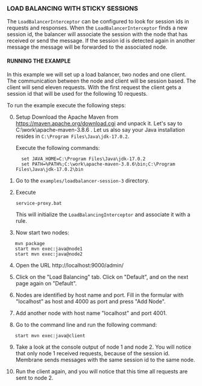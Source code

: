 ### LOAD BALANCING WITH STICKY SESSIONS

The `LoadBalancerInterceptor` can be configured to look for session ids in requests and responses. When the `LoadBalancerInterceptor` finds a new session id, the balancer will associate the session with the node that has received or send the message. If the session id is detected again in another message the message will be forwarded to the associated node.
 
 
#### RUNNING THE EXAMPLE

In this example we will set up a load balancer, two nodes and one client. The communication between the node and client will be session based. The client will send eleven requests. With the first request the client gets a session id that will be used for the following 10 requests. 

To run the example execute the following steps:

0. Setup
   Download the Apache Maven from https://maven.apache.org/download.cgi and unpack it. Let's
   say to C:\work\apache-maven-3.8.6 . Let us also say your Java installation resides in `C:\Program Files\Java\jdk-17.0.2`. 

   Execute the following commands:
   ```
     set JAVA_HOME=C:\Program Files\Java\jdk-17.0.2
     set PATH=%PATH%;C:\work\apache-maven-3.8.6\bin;C:\Program Files\Java\jdk-17.0.2\bin
    ```
2. Go to the `examples/loadbalancer-session-3` directory.

3. Execute

   `service-proxy.bat`

   This will initialize the `LoadBalancingInterceptor` and associate it with a rule.

4. Now start two nodes:
```
   mvn package
   start mvn exec:java@node1
   start mvn exec:java@node2
```
4. Open the URL http://localhost:9000/admin/

5. Click on the "Load Balancing" tab. Click on "Default", and on the next page again on "Default".

6. Nodes are identified by host name and port. Fill in the formular with "localhost" as host and 4000 as port and press "Add Node".

7. Add another node with host name "localhost" and port 4001.

8. Go to the command line and run the following command:
```
   start mvn exec:java@client
```
9. Take a look at the console output of node 1 and node 2. You will notice that only node 1 received requests, because of the session id. Membrane sends messages with the same session id to the same node.  

10. Run the client again, and you will notice that this time all requests are sent to node 2. 
     
     







